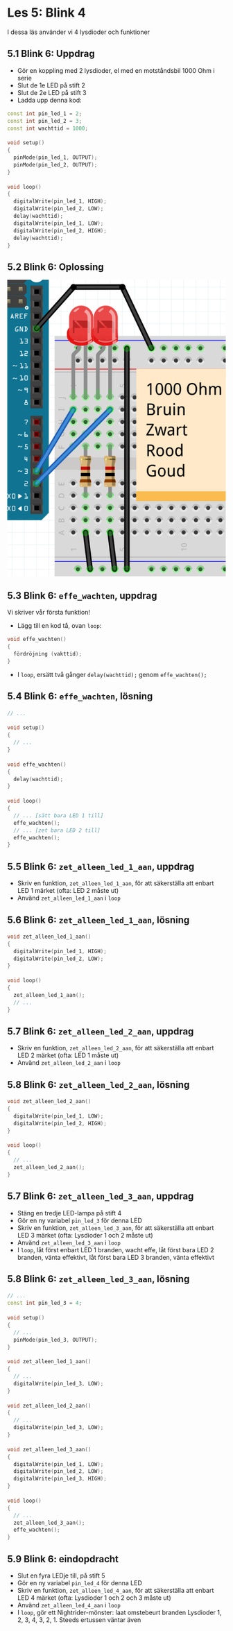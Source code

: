 # Les 5: Blink 4

I dessa läs använder vi 4 lysdioder och funktioner

## 5.1 Blink 6: Uppdrag

 * Gör en koppling med 2 lysdioder, el med en motståndsbil 1000 Ohm i serie
 * Slut de 1e LED på stift 2
 * Slut de 2e LED på stift 3
 * Ladda upp denna kod:

```c++
const int pin_led_1 = 2;
const int pin_led_2 = 3;
const int wachttid = 1000;

void setup()
{
  pinMode(pin_led_1, OUTPUT);
  pinMode(pin_led_2, OUTPUT);
}

void loop()
{
  digitalWrite(pin_led_1, HIGH);
  digitalWrite(pin_led_2, LOW);
  delay(wachttid);
  digitalWrite(pin_led_1, LOW);
  digitalWrite(pin_led_2, HIGH);
  delay(wachttid);
}
```

## 5.2 Blink 6: Oplossing

![5.2 Blink 6: Oplossing](5_2.png)

## 5.3 Blink 6: `effe_wachten`, uppdrag

Vi skriver vår första funktion!

 * Lägg till en kod tå, ovan `loop`:

```c++
void effe_wachten()
{
  fördröjning (vakttid);
}
```

 * I `loop`, ersätt två gånger `delay(wachttid);` genom `effe_wachten();`

## 5.4 Blink 6: `effe_wachten`, lösning

```c++
// ...

void setup()
{
  // ...
}

void effe_wachten()
{
  delay(wachttid);
}

void loop()
{
  // ... [sätt bara LED 1 till]
  effe_wachten();
  // ... [zet bara LED 2 till]
  effe_wachten();
}
```

## 5.5 Blink 6: `zet_alleen_led_1_aan`, uppdrag

 * Skriv en funktion, `zet_alleen_led_1_aan`,
   för att säkerställa att enbart LED 1 märket (ofta:
   LED 2 måste ut)
 * Använd `zet_alleen_led_1_aan` i `loop`

## 5.6 Blink 6: `zet_alleen_led_1_aan`, lösning

```c++
void zet_alleen_led_1_aan()
{
  digitalWrite(pin_led_1, HIGH);
  digitalWrite(pin_led_2, LOW);
}

void loop()
{
  zet_alleen_led_1_aan();
  // ...
}
```

## 5.7 Blink 6: `zet_alleen_led_2_aan`, uppdrag

 * Skriv en funktion, `zet_alleen_led_2_aan`,
   för att säkerställa att enbart LED 2 märket (ofta:
   LED 1 måste ut)
 * Använd `zet_alleen_led_2_aan` i `loop`

## 5.8 Blink 6: `zet_alleen_led_2_aan`, lösning

```c++
void zet_alleen_led_2_aan()
{
  digitalWrite(pin_led_1, LOW);
  digitalWrite(pin_led_2, HIGH);
}

void loop()
{
  // ...
  zet_alleen_led_2_aan();
}
```

## 5.7 Blink 6: `zet_alleen_led_3_aan`, uppdrag

 * Stäng en tredje LED-lampa på stift 4
 * Gör en ny variabel `pin_led_3` för denna LED
 * Skriv en funktion, `zet_alleen_led_3_aan`,
   för att säkerställa att enbart LED 3 märket (ofta:
   Lysdioder 1 och 2 måste ut)
 * Använd `zet_alleen_led_3_aan` i `loop`
 * I `loop`, låt först enbart LED 1 branden, wacht effe,
   låt först bara LED 2 branden, vänta effektivt,
   låt först bara LED 3 branden, vänta effektivt


## 5.8 Blink 6: `zet_alleen_led_3_aan`, lösning

```c++
// ...
const int pin_led_3 = 4;

void setup()
{
  // ...
  pinMode(pin_led_3, OUTPUT);
}

void zet_alleen_led_1_aan()
{
  // ...
  digitalWrite(pin_led_3, LOW);
}

void zet_alleen_led_2_aan()
{
  // ...
  digitalWrite(pin_led_3, LOW);
}

void zet_alleen_led_3_aan()
{
  digitalWrite(pin_led_1, LOW);
  digitalWrite(pin_led_2, LOW);
  digitalWrite(pin_led_3, HIGH);
}

void loop()
{
  // ...
  zet_alleen_led_3_aan();
  effe_wachten();
}
```

## 5.9 Blink 6: eindopdracht

 * Slut en fyra LEDje till, på stift 5
 * Gör en ny variabel `pin_led_4` för denna LED
 * Skriv en funktion, `zet_alleen_led_4_aan`,
   för att säkerställa att enbart LED 4 märket (ofta:
   Lysdioder 1 och 2 och 3 måste ut)
 * Använd `zet_alleen_led_4_aan` i `loop`
 * I `loop`, gör ett Nightrider-mönster: laat omstebeurt branden
   Lysdioder 1, 2, 3, 4, 3, 2, 1. Steeds ertussen väntar även
